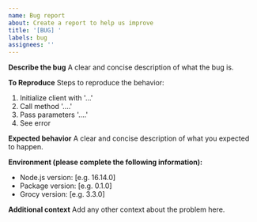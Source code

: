 ```yaml
---
name: Bug report
about: Create a report to help us improve
title: '[BUG] '
labels: bug
assignees: ''
---
```


**Describe the bug**
A clear and concise description of what the bug is.

**To Reproduce**
Steps to reproduce the behavior:
1. Initialize client with '...'
2. Call method '....'
3. Pass parameters '....'
4. See error

**Expected behavior**
A clear and concise description of what you expected to happen.

**Environment (please complete the following information):**
 - Node.js version: [e.g. 16.14.0]
 - Package version: [e.g. 0.1.0]
 - Grocy version: [e.g. 3.3.0]

**Additional context**
Add any other context about the problem here.
